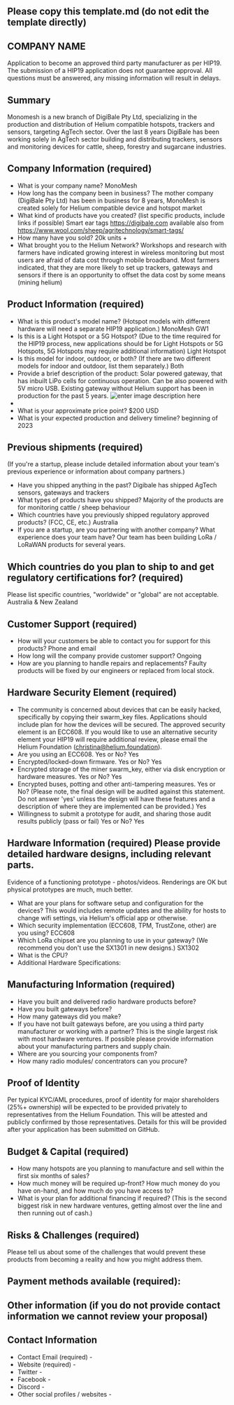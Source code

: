 
## Please copy this template.md (do not edit the template directly)
## COMPANY NAME

Application to become an approved third party manufacturer as per HIP19. The submission of a HIP19 application does not guarantee approval. All questions must be answered, any missing information will result in delays.
## Summary

Monomesh is a new branch of DigiBale Pty Ltd, specializing in the production and distribution of Helium compatible hotspots, trackers and sensors, targeting AgTech sector. Over the last 8 years DigiBale has been working solely in AgTech sector building and distributing trackers, sensors and monitoring devices for cattle, sheep, forestry and sugarcane industries.

## Company Information (required)
* What is your company name? MonoMesh
* How long has the company been in business? The mother company (DigiBale Pty Ltd) has been in business for 8 years, MonoMesh is created solely for Helium compatible device and hotspot market
* What kind of products have you created? (list specific products, include links if possible) Smart ear tags https://digibale.com available also from https://www.wool.com/sheep/agritechnology/smart-tags/ 
* How many have you sold? 20k units +
* What brought you to the Helium Network? Workshops and research with farmers have indicated growing interest in wireless monitoring but most users are afraid of data cost through mobile broadband. Most farmers indicated, that they are more likely to set up trackers, gateways and sensors if there is an opportunity to offset the data cost by some means (mining helium)

## Product Information (required)
* What is this product's model name? (Hotspot models with different hardware will need a separate HIP19 application.) MonoMesh GW1
* Is this is a Light Hotspot or a 5G Hotspot? (Due to the time required for the HIP19 process, new applications should be for Light Hotspots or 5G Hotspots, 5G Hotspots may require additional information) Light Hotspot
* Is this model for indoor, outdoor, or both? (If there are two different models for indoor and outdoor, list them separately.) Both
* Provide a brief description of the product: Solar powered gateway, that has inbuilt LiPo cells for continuous operation. Can be also powered with 5V micro USB. Existing gateway without Helium support has been in production for the past 5 years.
![enter image description here](https://digibale.com/wp-content/uploads/2021/11/LGI-AWI-Nov19-065.jpg)
* 
* What is your approximate price point? $200 USD
* What is your expected production and delivery timeline? beginning of 2023

## Previous shipments (required)
(If you're a startup, please include detailed information about your team's previous experience or information about company partners.)
* Have you shipped anything in the past? Digibale has shipped AgTech sensors, gateways and trackers
* What types of products have you shipped? Majority of the products are for monitoring cattle / sheep behaviour
* Which countries have you previously shipped regulatory approved products? (FCC, CE, etc.) Australia
* If you are a startup, are you partnering with another company? What experience does your team have? Our team has been building LoRa / LoRaWAN products for several years.

## Which countries do you plan to ship to and get regulatory certifications for? (required) 
Please list specific countries, "worldwide" or "global" are not acceptable. Australia & New Zealand

## Customer Support (required)
* How will your customers be able to contact you for support for this products? Phone and email
* How long will the company provide customer support? Ongoing
* How are you planning to handle repairs and replacements? Faulty products will be fixed by our engineers or replaced from local stock.


## Hardware Security Element (required)
* The community is concerned about devices that can be easily hacked, specifically by copying their swarm_key files. Applications should include plan for how the devices will be secured. The approved security element is an ECC608. If you would like to use an alternative security element your HIP19 will require additional review, please email the Helium Foundation (christina@helium.foundation).
* Are you using an ECC608. Yes or No? Yes
* Encrypted/locked-down firmware. Yes or No? Yes
* Encrypted storage of the miner swarm_key, either via disk encryption or hardware measures. Yes or No? Yes
* Encrypted buses, potting and other anti-tampering measures. Yes or No? (Please note, the final design will be audited against this statement. Do not answer 'yes' unless the design will have these features and a description of where they are implemented can be provided.) Yes
* Willingness to submit a prototype for audit, and sharing those audit results publicly (pass or fail) Yes or No? Yes

## Hardware Information (required) Please provide detailed hardware designs, including relevant parts.
Evidence of a functioning prototype - photos/videos. Renderings are OK but physical prototypes are much, much better. 
* What are your plans for software setup and configuration for the devices?
This would includes remote updates and the ability for hosts to change wifi settings, via Helium's official app or otherwise. 
* Which security implementation (ECC608, TPM, TrustZone, other) are you using?  ECC608
* Which LoRa chipset are you planning to use in your gateway? (We recommend you don't use the SX1301 in new designs.)  SX1302
* What is the CPU?
* Additional Hardware Specifications: 

## Manufacturing Information (required)
* Have you built and delivered radio hardware products before?
* Have you built gateways before? 
* How many gateways did you make? 
* If you have not built gateways before, are you using a third party manufacturer or working with a partner? This is the single largest risk with most hardware ventures. If possible please provide information about your manufacturing partners and supply chain.
* Where are you sourcing your components from? 
* How many radio modules/ concentrators can you procure? 

## Proof of Identity
Per typical KYC/AML procedures, proof of identity for major shareholders (25%+ ownership) will be expected to be provided privately to representatives from the Helium Foundation. This will be attested and publicly confirmed by those representatives. Details for this will be provided after your application has been submitted on GitHub. 

## Budget & Capital (required)
* How many hotspots are you planning to manufacture and sell within the first six months of sales? 
* How much money will be required up-front? How much money do you have on-hand, and how much do you have access to? 
* What is your plan for additional financing if required? (This is the second biggest risk in new hardware ventures, getting almost over the line and then running out of cash.) 

## Risks & Challenges (required)
Please tell us about some of the challenges that would prevent these products from becoming a reality and how you might address them.

## Payment methods available (required):

## Other information (if you do not provide contact information we cannot review your proposal)
## Contact Information 
* Contact Email (required) -
* Website (required) -
* Twitter -
* Facebook -
* Discord - 
* Other social profiles / websites -

